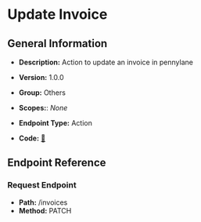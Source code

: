 # Update Invoice

## General Information

- **Description:** Action to update an invoice in pennylane

- **Version:** 1.0.0
- **Group:** Others
- **Scopes:**: _None_
- **Endpoint Type:** Action
- **Code:** [🔗](https://github.com/NangoHQ/integration-templates/tree/main/integrations/pennylane/actions/update-invoice.ts)

## Endpoint Reference

### Request Endpoint

- **Path:** /invoices
- **Method:** PATCH
